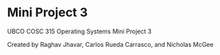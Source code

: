 # Mini Project 3
UBCO COSC 315 Operating Systems Mini Project 3

Created by Raghav Jhavar, Carlos Rueda Carrasco, and Nicholas McGee
